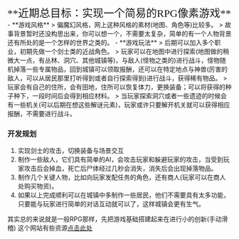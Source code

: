 <font face="楷体" size=5>
	**近期总目标：实现一个简易的RPG像素游戏**
</font>
- **游戏风格**
> 偏魔幻风格，网上这种风格的素材(地图、角色等)比较多。
> 故事背景暂时还没构思出来，你可以想一个，不需要太复杂，简单的有一个人物背景还有所处的是一个怎样的世界之类的。
- **游戏玩法**
> 后期可以加入多个职业，初期先做一个剑士类的近战角色。
> 玩家可以在地图中进行探索(地图做的稍微大一点，有丛林、洞穴、其他城镇等)，与敌人(怪物之类的)进行战斗，怪物随机掉落一些专属物品，回到城镇可以领取报酬，还可以在特定地点与神兽(厉害的敌人，可以从居民那里打听得到或者自行探索得到)进行战斗，获得稀有物品。
> 玩家会有自己的住所，会有田地，住所可以恢复体力，更换装备；可以将获得的种子种下，一段时间后会得到相应材料。
> 当玩家探索洞穴或者一些遗迹的时候会有一些机关(可以后期在想这些解谜元素)，玩家或许只要解开机关就可以获得相应报酬，不需要进行战斗。

### 开发规划
1. 实现剑士的攻击，切换装备与场景交互
2. 制作一些敌人，它们具有简单的AI，会攻击玩家和躲避玩家的攻击，当受到玩家攻击后会掉血，死亡后尸体经过几秒会消失，消失后会出现掉落物品。
3. 制作几个关键人物，比如向玩家发配任务的角色，还有商人(玩家可以在商人处购买物资)。
4. 如果以上完成顺利可以在城镇中多制作一些居民，他们不需要具有太多功能，只要能与玩家进行简单的对话互动就可以了，这样城镇会更有生气。

其实总的来说就是一般RPG那样，先把游戏基础搭建起来在进行小的创新(手动滑稽)
这个网站有些资源[点击此处](https://indienova.com/)